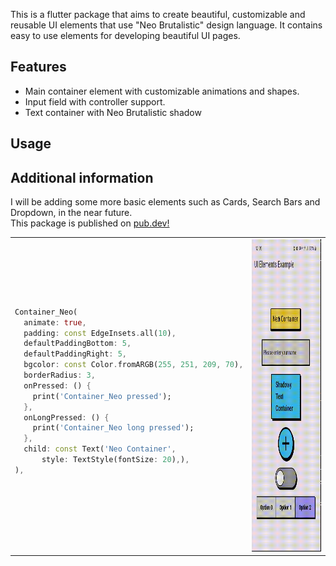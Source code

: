 

This is a flutter package that aims to create beautiful, customizable and reusable UI elements that use "Neo Brutalistic" design language. It contains easy to use elements for developing beautiful UI pages.

## Features

- Main container element with customizable animations and shapes.
- Input field with controller support.
- Text container with Neo Brutalistic shadow

## Usage

<table>

<tr>

<td>

```dart
Container_Neo(
  animate: true,
  padding: const EdgeInsets.all(10),
  defaultPaddingBottom: 5,
  defaultPaddingRight: 5,
  bgcolor: const Color.fromARGB(255, 251, 209, 70),
  borderRadius: 3,
  onPressed: () {
    print('Container_Neo pressed');
  },
  onLongPressed: () {
    print('Container_Neo long pressed');
  },
  child: const Text('Neo Container',
      style: TextStyle(fontSize: 20),),
),



```
</td>

<td>
<img src="https://raw.githubusercontent.com/M3R3K/neobrutalist_ui_elements/refs/heads/main/demo.gif" alt="" width ="250" height = "500">



</td>
</tr>


## Additional information

I will be adding some more basic elements such as Cards, Search Bars and Dropdown, in the near future. <br>
This package is published on  <a href="https://pub.dev/packages/neobrutalist_ui_elements">pub.dev!</a> 
